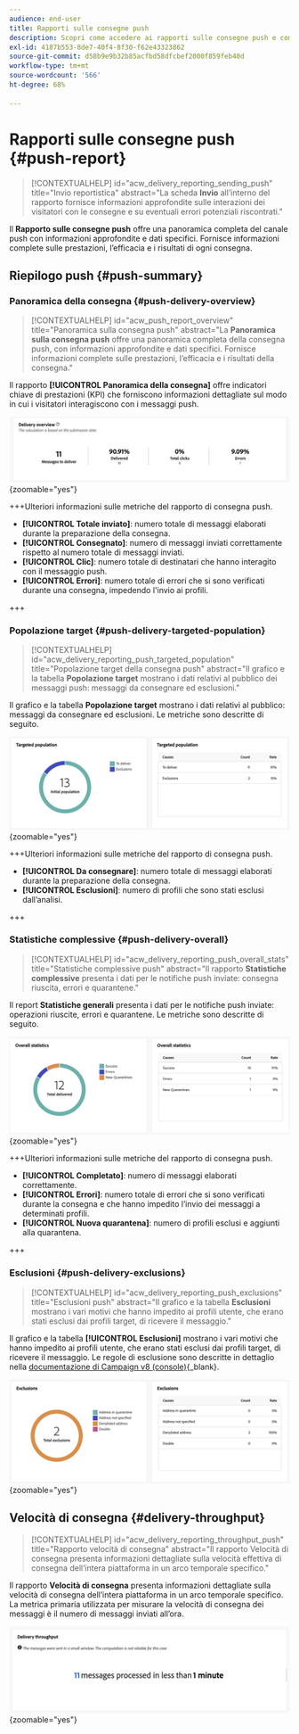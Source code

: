```yaml
---
audience: end-user
title: Rapporti sulle consegne push
description: Scopri come accedere ai rapporti sulle consegne push e come utilizzarli
exl-id: 4187b553-8de7-40f4-8f30-f62e43323862
source-git-commit: d58b9e9b32b85acfbd58dfcbef2000f859feb40d
workflow-type: tm+mt
source-wordcount: '566'
ht-degree: 68%

---
```


# Rapporti sulle consegne push {#push-report}

>[!CONTEXTUALHELP]
>id="acw_delivery_reporting_sending_push"
>title="Invio reportistica"
>abstract="La scheda **Invio** all’interno del rapporto fornisce informazioni approfondite sulle interazioni dei visitatori con le consegne e su eventuali errori potenziali riscontrati."

Il **Rapporto sulle consegne push** offre una panoramica completa del canale push con informazioni approfondite e dati specifici. Fornisce informazioni complete sulle prestazioni, l’efficacia e i risultati di ogni consegna.

## Riepilogo push {#push-summary}

### Panoramica della consegna {#push-delivery-overview}

>[!CONTEXTUALHELP]
>id="acw_push_report_overview"
>title="Panoramica sulla consegna push"
>abstract="La **Panoramica sulla consegna push** offre una panoramica completa della consegna push, con informazioni approfondite e dati specifici. Fornisce informazioni complete sulle prestazioni, l’efficacia e i risultati della consegna."

Il rapporto **[!UICONTROL Panoramica della consegna]** offre indicatori chiave di prestazioni (KPI) che forniscono informazioni dettagliate sul modo in cui i visitatori interagiscono con i messaggi push.

![Questa schermata mostra il rapporto Panoramica consegna, che fornisce KPI sul coinvolgimento dei visitatori con i messaggi push.](assets/reporting_push_3.png){zoomable="yes"}

+++Ulteriori informazioni sulle metriche del rapporto di consegna push.

* **[!UICONTROL Totale inviato]**: numero totale di messaggi elaborati durante la preparazione della consegna.
* **[!UICONTROL Consegnato]**: numero di messaggi inviati correttamente rispetto al numero totale di messaggi inviati.
* **[!UICONTROL Clic]**: numero totale di destinatari che hanno interagito con il messaggio push.
* **[!UICONTROL Errori]**: numero totale di errori che si sono verificati durante una consegna, impedendo l&#39;invio ai profili.

+++

### Popolazione target {#push-delivery-targeted-population}

>[!CONTEXTUALHELP]
>id="acw_delivery_reporting_push_targeted_population"
>title="Popolazione target della consegna push"
>abstract="Il grafico e la tabella **Popolazione target** mostrano i dati relativi al pubblico dei messaggi push: messaggi da consegnare ed esclusioni."

Il grafico e la tabella **Popolazione target** mostrano i dati relativi al pubblico: messaggi da consegnare ed esclusioni. Le metriche sono descritte di seguito.

![Questa schermata mostra il grafico e la tabella della popolazione di destinazione, che visualizzano i dati relativi ai messaggi da consegnare ed esclusioni.](assets/reporting_push_4.png){zoomable="yes"}

+++Ulteriori informazioni sulle metriche del rapporto di consegna push.

* **[!UICONTROL Da consegnare]**: numero totale di messaggi elaborati durante la preparazione della consegna.
* **[!UICONTROL Esclusioni]**: numero di profili che sono stati esclusi dall’analisi.

+++

### Statistiche complessive {#push-delivery-overall}

>[!CONTEXTUALHELP]
>id="acw_delivery_reporting_push_overall_stats"
>title="Statistiche complessive push"
>abstract="Il rapporto **Statistiche complessive** presenta i dati per le notifiche push inviate: consegna riuscita, errori e quarantene."

Il report **Statistiche generali** presenta i dati per le notifiche push inviate: operazioni riuscite, errori e quarantene. Le metriche sono descritte di seguito.

![Questa schermata mostra il report delle statistiche generali, che presenta i dati su operazioni riuscite, errori e quarantene per le notifiche push inviate.](assets/reporting_push_5.png){zoomable="yes"}

+++Ulteriori informazioni sulle metriche del rapporto di consegna push.

* **[!UICONTROL Completato]**: numero di messaggi elaborati correttamente.
* **[!UICONTROL Errori]**: numero totale di errori che si sono verificati durante la consegna e che hanno impedito l’invio dei messaggi a determinati profili.
* **[!UICONTROL Nuova quarantena]**: numero di profili esclusi e aggiunti alla quarantena.

+++

### Esclusioni {#push-delivery-exclusions}

>[!CONTEXTUALHELP]
>id="acw_delivery_reporting_push_exclusions"
>title="Esclusioni push"
>abstract="Il grafico e la tabella **Esclusioni** mostrano i vari motivi che hanno impedito ai profili utente, che erano stati esclusi dai profili target, di ricevere il messaggio."

Il grafico e la tabella **[!UICONTROL Esclusioni]** mostrano i vari motivi che hanno impedito ai profili utente, che erano stati esclusi dai profili target, di ricevere il messaggio. Le regole di esclusione sono descritte in dettaglio nella [documentazione di Campaign v8 (console)](https://experienceleague.adobe.com/docs/campaign/campaign-v8/send/failures/delivery-failures.html?lang=it#push-error-types){_blank}.

![Questa schermata mostra il grafico e la tabella Esclusioni, che mostrano i motivi che impediscono ai profili utente esclusi di ricevere messaggi.](assets/reporting_push_6.png){zoomable="yes"}

## Velocità di consegna {#delivery-throughput}

>[!CONTEXTUALHELP]
>id="acw_delivery_reporting_throughput_push"
>title="Rapporto velocità di consegna"
>abstract="Il rapporto Velocità di consegna presenta informazioni dettagliate sulla velocità effettiva di consegna dell’intera piattaforma in un arco temporale specifico."

Il rapporto **Velocità di consegna** presenta informazioni dettagliate sulla velocità di consegna dell’intera piattaforma in un arco temporale specifico. La metrica primaria utilizzata per misurare la velocità di consegna dei messaggi è il numero di messaggi inviati all’ora.

![In questa schermata viene visualizzato il report relativo alla velocità effettiva di consegna, che fornisce dettagli sulla velocità di consegna dei messaggi della piattaforma in un intervallo di tempo specificato.](assets/reporting_push_2.png){zoomable="yes"}